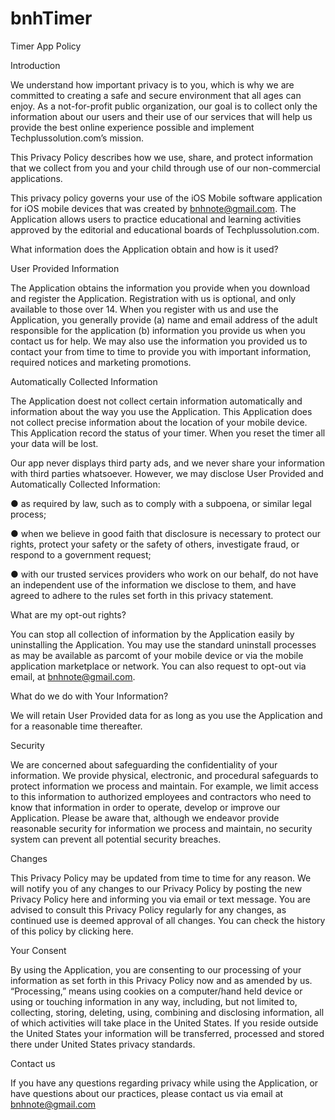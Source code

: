 # bnhTimer

Timer App Policy

Introduction

We understand how important privacy is to you, which is why we are committed to creating a safe and secure environment that  all ages can enjoy. As a not-for-profit public organization, our goal is to collect only the information about our users and their use of our services that will help us provide the best online experience possible and implement Techplussolution.com’s mission.

This Privacy Policy describes how we use, share, and protect information that we collect from you and your child through use of our non-commercial applications.

This privacy policy governs your use of the iOS Mobile software application for iOS mobile devices that was created by bnhnote@gmail.com. The Application allows users to practice educational and learning activities approved by the editorial and educational boards of Techplussolution.com.

What information does the Application obtain and how is it used?

User Provided Information

The Application obtains the information you provide when you download and register the Application. Registration with us is optional, and only available to those over 14. When you register with us and use the Application, you generally provide (a) name and email address of the adult responsible for the application (b) information you provide us when you contact us for help. We may also use the information you provided us to contact your from time to time to provide you with important information, required notices and marketing promotions.

Automatically Collected Information

The Application doest not collect certain information automatically and information about the way you use the Application. This Application does not collect precise information about the location of your mobile device.
This Application record the status of your timer. When you reset the timer all your data will be lost.

Our app never displays third party ads, and we never share your information with third parties whatsoever. However, we may disclose User Provided and Automatically Collected Information:

● as required by law, such as to comply with a subpoena, or similar legal process;

● when we believe in good faith that disclosure is necessary to protect our rights, protect your safety or the safety of others, investigate fraud, or respond to a government request;

● with our trusted services providers who work on our behalf, do not have an independent use of the information we disclose to them, and have agreed to adhere to the rules set forth in this privacy statement.

What are my opt-out rights?

You can stop all collection of information by the Application easily by uninstalling the Application. You may use the standard uninstall processes as may be available as parcomt of your mobile device or via the mobile application marketplace or network. You can also request to opt-out via email, at bnhnote@gmail.com.

What do we do with Your Information?

We will retain User Provided data for as long as you use the Application and for a reasonable time thereafter.

Security

We are concerned about safeguarding the confidentiality of your information. We provide physical, electronic, and procedural safeguards to protect information we process and maintain. For example, we limit access to this information to authorized employees and contractors who need to know that information in order to operate, develop or improve our Application. Please be aware that, although we endeavor provide reasonable security for information we process and maintain, no security system can prevent all potential security breaches.

Changes

This Privacy Policy may be updated from time to time for any reason. We will notify you of any changes to our Privacy Policy by posting the new Privacy Policy here and informing you via email or text message. You are advised to consult this Privacy Policy regularly for any changes, as continued use is deemed approval of all changes. You can check the history of this policy by clicking here.

Your Consent

By using the Application, you are consenting to our processing of your information as set forth in this Privacy Policy now and as amended by us. “Processing,” means using cookies on a computer/hand held device or using or touching information in any way, including, but not limited to, collecting, storing, deleting, using, combining and disclosing information, all of which activities will take place in the United States. If you reside outside the United States your information will be transferred, processed and stored there under United States privacy standards.

Contact us

If you have any questions regarding privacy while using the Application, or have questions about our practices, please contact us via email at bnhnote@gmail.com
